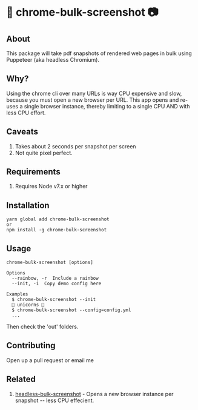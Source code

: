 # 📸 chrome-bulk-screenshot 📷

## About

This package will take pdf snapshots of rendered web pages in bulk using Puppeteer (aka headless Chromium).

## Why?

Using the chrome cli over many URLs is way CPU expensive and slow, because you must open a new browser per URL. This app opens and re-uses a single browser instance, thereby limiting to a single CPU AND with less CPU effort.


## Caveats

1. Takes about 2 seconds per snapshot per screen
1. Not quite pixel perfect.


## Requirements

1. Requires Node v7.x or higher

## Installation

```
yarn global add chrome-bulk-screenshot
or
npm install -g chrome-bulk-screenshot
```

## Usage

```
chrome-bulk-screenshot [options]

Options
  --rainbow, -r  Include a rainbow
  --init, -i  Copy demo config here

Examples
  $ chrome-bulk-screenshot --init
  🌈 unicorns 🌈
  $ chrome-bulk-screenshot --config=config.yml
  ...
```

Then check the 'out' folders.


## Contributing

Open up a pull request or email me


## Related

1. [headless-bulk-screenshot](https://github.com/rustyy/headless-bulk-screenshot) - Opens a new browser instance per snapshot -- less CPU effecient.
